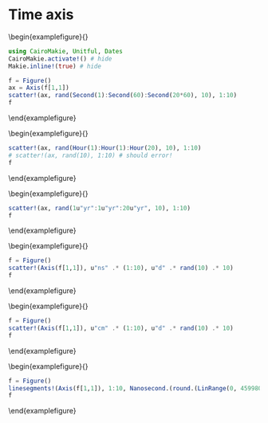 
# Time axis


\begin{examplefigure}{}
```julia
using CairoMakie, Unitful, Dates
CairoMakie.activate!() # hide
Makie.inline!(true) # hide

f = Figure()
ax = Axis(f[1,1])
scatter!(ax, rand(Second(1):Second(60):Second(20*60), 10), 1:10)
f
```
\end{examplefigure}


\begin{examplefigure}{}
```julia
scatter!(ax, rand(Hour(1):Hour(1):Hour(20), 10), 1:10)
# scatter!(ax, rand(10), 1:10) # should error!
f
```
\end{examplefigure}

\begin{examplefigure}{}
```julia
scatter!(ax, rand(1u"yr":1u"yr":20u"yr", 10), 1:10)
f
```
\end{examplefigure}

\begin{examplefigure}{}
```julia
f = Figure()
scatter!(Axis(f[1,1]), u"ns" .* (1:10), u"d" .* rand(10) .* 10)
f
```
\end{examplefigure}


\begin{examplefigure}{}
```julia
f = Figure()
scatter!(Axis(f[1,1]), u"cm" .* (1:10), u"d" .* rand(10) .* 10)
f
```
\end{examplefigure}


\begin{examplefigure}{}
```julia
f = Figure()
linesegments!(Axis(f[1,1]), 1:10, Nanosecond.(round.(LinRange(0, 4599800000000, 10))))
f
```
\end{examplefigure}
